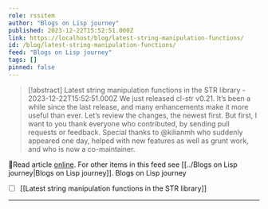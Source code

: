 ```yaml
---
role: rssitem
author: "Blogs on Lisp journey"
published: 2023-12-22T15:52:51.000Z
link: https://localhost/blog/latest-string-manipulation-functions/
id: /blog/latest-string-manipulation-functions/
feed: "Blogs on Lisp journey"
tags: []
pinned: false
---
```

> [!abstract] Latest string manipulation functions in the STR library - 2023-12-22T15:52:51.000Z
> We just released cl-str v0.21. It’s been a while since the last release, and many enhancements make it more useful than ever. Let’s review the changes, the newest first. But first, I want to you thank everyone who contributed, by sending pull requests or feedback. Special thanks to @kilianmh who suddenly appeared one day, helped with new features as well as grunt work, and who is now a co-maintainer.

🔗Read article [online](https://localhost/blog/latest-string-manipulation-functions/). For other items in this feed see [[../Blogs on Lisp journey|Blogs on Lisp journey]].
Blogs on Lisp journey
- [ ] [[Latest string manipulation functions in the STR library]]
- - -
